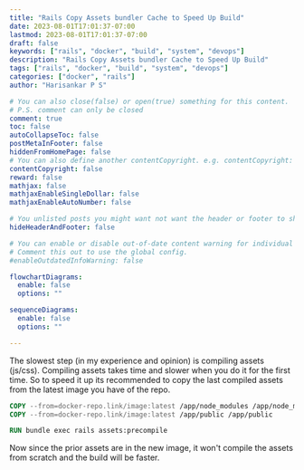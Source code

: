 ```yaml
---
title: "Rails Copy Assets bundler Cache to Speed Up Build"
date: 2023-08-01T17:01:37-07:00
lastmod: 2023-08-01T17:01:37-07:00
draft: false
keywords: ["rails", "docker", "build", "system", "devops"]
description: "Rails Copy Assets bundler Cache to Speed Up Build"
tags: ["rails", "docker", "build", "system", "devops"]
categories: ["docker", "rails"]
author: "Harisankar P S"

# You can also close(false) or open(true) something for this content.
# P.S. comment can only be closed
comment: true
toc: false
autoCollapseToc: false
postMetaInFooter: false
hiddenFromHomePage: false
# You can also define another contentCopyright. e.g. contentCopyright: "This is another copyright."
contentCopyright: false
reward: false
mathjax: false
mathjaxEnableSingleDollar: false
mathjaxEnableAutoNumber: false

# You unlisted posts you might want not want the header or footer to show
hideHeaderAndFooter: false

# You can enable or disable out-of-date content warning for individual post.
# Comment this out to use the global config.
#enableOutdatedInfoWarning: false

flowchartDiagrams:
  enable: false
  options: ""

sequenceDiagrams:
  enable: false
  options: ""

---
```


The slowest step (in my experience and opinion) is compiling assets (js/css). Compiling assets takes time and slower when you do it for the first time. So to speed it up its recommended to copy the last compiled assets from the latest image you have of the repo.


```Dockerfile
COPY --from=docker-repo.link/image:latest /app/node_modules /app/node_modules
COPY --from=docker-repo.link/image:latest /app/public /app/public

RUN bundle exec rails assets:precompile
```

Now since the prior assets are in the new image, it won't compile the assets from scratch and the build will be faster.
